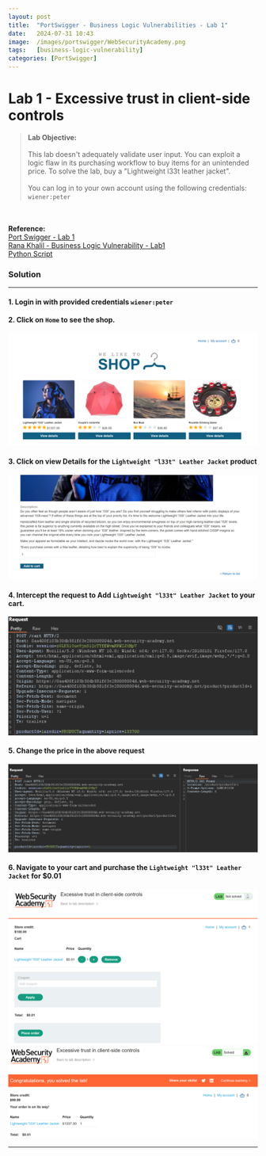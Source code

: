 ```yaml
---
layout: post
title:  "PortSwigger - Business Logic Vulnerabilities - Lab 1"
date:   2024-07-31 10:43
image:  /images/portswigger/WebSecurityAcademy.png
tags:   [business-logic-vulnerability]
categories: [PortSwigger]
---
```


# Lab 1 - Excessive trust in client-side controls
><b>Lab Objective:</b>
<br/><br/>
This lab doesn't adequately validate user input. You can exploit a logic flaw in its purchasing workflow to buy items for an unintended price. To solve the lab, buy a "Lightweight l33t leather jacket".
<br/><br/>
You can log in to your own account using the following credentials: `wiener:peter`
<br/>
<br/>
<b>Reference:</b>
<br/>
<a href="https://portswigger.net/web-security/logic-flaws/examples/lab-logic-flaws-excessive-trust-in-client-side-controls">Port Swigger - Lab 1</a>
<br/>
<a href="https://academy.ranakhalil.com/courses/1491236/lectures/44961556">Rana Khalil - Business Logic Vulnerability -  Lab1</a>
<br/>
<a href="https://github.com/JacoZwarts/PortSwigger-Labs/blob/main/5.%20Business%20Logic%20Vulnerabilities/Labs/Lab%201%20-%20Excessive%20trust%20in%20client-side%20controls/Business-Logic-Vulnerability-Lab1.py">Python Script</a>
<br/>



### Solution
<hr/>

#### 1. Login in with provided credentials `wiener:peter`
#### 2. Click on `Home` to see the shop.

![Business Logic Vulnerability Shop](/images/portswigger/BusinessLogic/Business-Logic-Lab1-Shop.png)

#### 3. Click on view Details for the `Lightweight "l33t" Leather Jacket` product

![Business Logic Vulnerability - Product Detail](/images/portswigger/BusinessLogic/Business-Logic-Lab1-Product_Detail.png)

#### 4. Intercept the request to Add `Lightweight "l33t" Leather Jacket` to your cart.

![Business Logic Vulnerability - Cart Request](/images/portswigger/BusinessLogic/Business-Logic-Lab1-Add-Cart_Request.png)

#### 5. Change the price in the above request
![Business Logic Vulnerability - Cart Request Price adjust](/images/portswigger/BusinessLogic/Business-Logic-Lab1-Cart-Request-Price.png)

#### 6. Navigate to your cart and purchase the `Lightweight "l33t" Leather Jacket` for $0.01
![Business Logic Vulnerability - Purchase item](/images/portswigger/BusinessLogic/Business-Logic-Lab1-Product-Purchase.png)
![Business Logic Vulnerability - Lab 1 Solved](/images/portswigger/BusinessLogic/Business-Logic-Lab1-Solved.png)

<hr/>